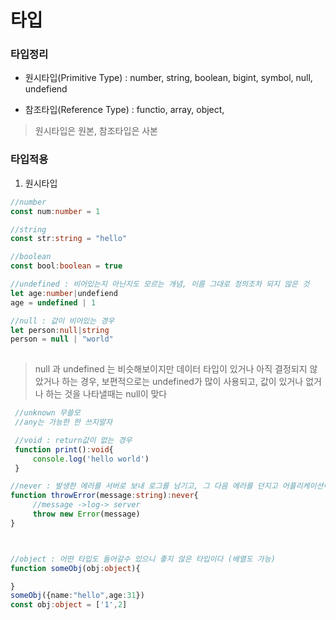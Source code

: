 # **타입**


### 타입정리


 - 원시타입(Primitive Type) : number, string, boolean, bigint, symbol, null, undefiend

 - 참조타입(Reference Type) : functio, array, object, 

 > 원시타입은 원본, 참조타입은 사본



 ### 타입적용

 1. 원시타입
 ```ts
 //number
 const num:number = 1

 //string
 const str:string = "hello"

 //boolean
 const bool:boolean = true

 //undefined : 비어있는지 아닌지도 모르는 개념, 이름 그대로 정의조차 되지 않은 것
 let age:number|undefiend
 age = undefined | 1

 //null : 값이 비어있는 경우
 let person:null|string
 person = null | "world"
  
 ```
 > null 과 undefined 는 비슷해보이지만
 데이터 타입이 있거나 아직 결정되지 않았거나 하는 경우,
 보편적으로는 undefined가 많이 사용되고,
 값이 있거나 없거나 하는 것을 나타낼때는 null이 맞다


```ts
 //unknown 무쓸모
 //any는 가능한 한 쓰지말자

 //void : return값이 없는 경우
 function print():void{
     console.log('hello world')
 }

//never : 발생한 에러를 서버로 보내 로그를 남기고, 그 다음 에러를 던지고 어플리케이션이 죽게 되니 함수를 리턴하는 값이 없는 경우 사용될수 있다, 함수 안에 return 자체가 없다
function throwError(message:string):never{
     //message ->log-> server 
     throw new Error(message)
}



//object : 어떤 타입도 들어갈수 있으니 좋지 않은 타입이다 (배열도 가능)
function someObj(obj:object){

}
someObj({name:"hello",age:31})
const obj:object = ['1',2]
```